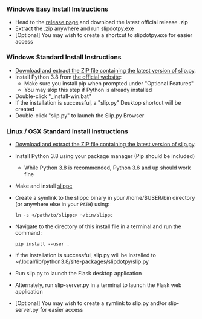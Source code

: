 
### Windows Easy Install Instructions
  - Head to the [release page](https://github.com/pcrain/slip.py/releases/latest) and download the latest official release .zip
  - Extract the .zip anywhere and run slipdotpy.exe
  - [Optional] You may wish to create a shortcut to slipdotpy.exe for easier access

### Windows Standard Install Instructions
  - [Download and extract the ZIP file containing the latest version of slip.py](https://github.com/pcrain/slip.py/archive/master.zip).
  - Install Python 3.8 from [the official website](https://www.python.org/ftp/python/3.8.6/python-3.8.6-amd64.exe):
    - Make sure you install pip when prompted under "Optional Features"
    - You may skip this step if Python is already installed
  - Double-click "\_install-win.bat"
  - If the installation is successful, a "slip.py" Desktop shortcut will be created
  - Double-click "slip.py" to launch the Slip.py Browser

### Linux / OSX Standard Install Instructions
  - [Download and extract the ZIP file containing the latest version of slip.py](https://github.com/pcrain/slip.py/archive/master.zip).
  - Install Python 3.8 using your package manager (Pip should be included)
    - While Python 3.8 is recommended, Python 3.6 and up should work fine
  - Make and install [slippc](https://github.com/pcrain/slippc)
  - Create a symlink to the slippc binary in your /home/$USER/bin directory (or anywhere else in your `PATH`) using:

    `ln -s </path/to/slippc> ~/bin/slippc`

  - Navigate to the directory of this install file in a terminal and run the command:

    `pip install --user .`

  - If the installation is successful, slip.py will be installed to ~/.local/lib/python3.8/site-packages/slipdotpy/slip.py
  - Run slip.py to launch the Flask desktop application
  - Alternately, run slip-server.py in a terminal to launch the Flask web application
  - [Optional] You may wish to create a symlink to slip.py and/or slip-server.py for easier access
